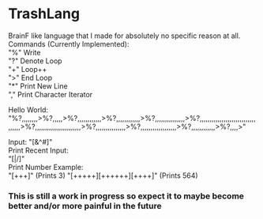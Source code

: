 # TrashLang
BrainF like language that I made for absolutely no specific reason at all.  
Commands (Currently Implemented):  
"%" Write  
"?" Denote Loop  
"+" Loop++  
">" End Loop  
"*" Print New Line  
"," Print Character Iterator

Hello World:  
"%?,,,,,,,,>%?,,,,,>%?,,,,,,,,,,,,>%?,,,,,,,,,,,,>%?,,,,,,,,,,,,,,,>%?,,,,,,,,,,,,,,,,,,,,,,,,,,,,,,,,,,>%?,,,,,,,,,,,,,,,,,,,,,,,>%?,,,,,,,,,,,,,,,>%?,,,,,,,,,,,,,,,,,,>%?,,,,,,,,,,,,>%?,,,,>"  

Input:
"[&^#]"  
Print Recent Input:  
"[|\/]"  
Print Number Example:  
"[+++]" (Prints 3)
"[+++++][++++++][++++]" (Prints 564)
### This is still a work in progress so expect it to maybe become better and/or more painful in the future
